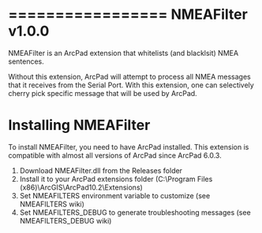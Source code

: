 =================
NMEAFilter v1.0.0
=================

NMEAFilter is an ArcPad extension that whitelists (and blacklsit) NMEA sentences.

Without this extension, ArcPad will attempt to process all NMEA messages that it receives from the Serial Port. With this extension, one can selectively cherry pick specific message that will be used by ArcPad.

Installing NMEAFilter
=====================

To install NMEAFilter, you need to have ArcPad installed. This extension is compatible with almost all versions of ArcPad since ArcPad 6.0.3.

 1. Download NMEAFilter.dll from the Releases folder
 2. Install it to your ArcPad extensions folder (C:\Program Files (x86)\ArcGIS\ArcPad10.2\Extensions)
 3. Set NMEAFILTERS environment variable to customize (see NMEAFILTERS wiki)
 4. Set NMEAFILTERS_DEBUG to generate troubleshooting messages (see NMEAFILTERS_DEBUG wiki)
 
